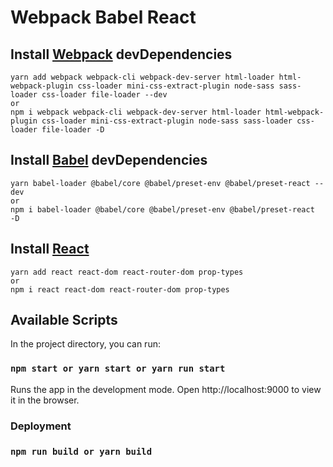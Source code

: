 # Webpack Babel React 

## Install [Webpack](https://webpack.js.org/) devDependencies

````
yarn add webpack webpack-cli webpack-dev-server html-loader html-webpack-plugin css-loader mini-css-extract-plugin node-sass sass-loader css-loader file-loader --dev 
or 
npm i webpack webpack-cli webpack-dev-server html-loader html-webpack-plugin css-loader mini-css-extract-plugin node-sass sass-loader css-loader file-loader -D
````

## Install [Babel](https://babeljs.io/) devDependencies
````
yarn babel-loader @babel/core @babel/preset-env @babel/preset-react --dev 
or
npm i babel-loader @babel/core @babel/preset-env @babel/preset-react  -D
````

## Install [React](https://reactjs.org/)

````
yarn add react react-dom react-router-dom prop-types
or
npm i react react-dom react-router-dom prop-types
````

## Available Scripts

In the project directory, you can run:

### `npm start or yarn start or yarn run start`

Runs the app in the development mode.
Open http://localhost:9000 to view it in the browser.

### Deployment

### `npm run build or yarn build` 

